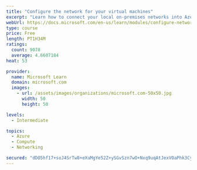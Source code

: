 ```yaml
---
title: "Configure the network for your virtual machines"
excerpt: "Learn how to connect your local on-premises networks into Azure using virtual networks, VPN gateways, and Azure ExpressRoute."
webUrl: https://docs.microsoft.com/en-us/learn/modules/configure-network-for-azure-virtual-machines/
type: course
price: Free
length: PT1H34M
ratings:
  count: 9078
  average: 4.6607184
heat: 53

provider:
  name: Microsoft Learn
  domain: microsoft.com
  images:
    - url: /assets/images/organizations/microsoft.com-50x50.jpg
      width: 50
      height: 50

levels:
  - Intermediate

topics:
  - Azure
  - Compute
  - Networking

secured: "dDO5hf17+soJ4SrTw8+eXuMgYe52Z+ySGvSzn7wO+Nxq9uqAtJexVOaPhk3Cy33q+PUz5XCVJ+QSGYQOVfmtt5o6TYUV8ioATWsf0GC3TmFC17FoI+/rr/R0PXCQKQZW7WFJ2CKoqDzpE9sGpU6BJLLtkUeOAktgri9SxW+P+cAXNyYmQZpqQYokABNaFgYHP29Q8YPpIbS4JeiIuii+il2DwwbGmNW9GKIhcVUDUW73Hpv+p5h+UdGwSODqSKHKf8xJ8PdaPqouvFxoV8lu3KS+t/JE4Qm3dAWBBARorFxFhdv6gfvTExVpNcftiBV+ZU0qd0Aw5n+b1TPa2SidlUyPjwkIOPAvL/KyEytTLCdI7bE90CiLjb6WsL6IZeBE5Myt9q0Gk+SwhaNx+NCc2XYXZORLtdfeKDDrnvHH+yc=;UjfIOrbQAiNjyS3bgjpSLA=="
---
```


